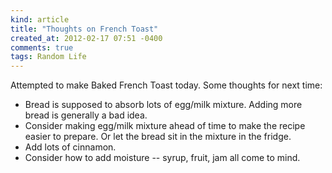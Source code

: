 ```yaml
---
kind: article
title: "Thoughts on French Toast"
created_at: 2012-02-17 07:51 -0400
comments: true
tags: Random Life
---
```


Attempted to make Baked French Toast today. Some thoughts for next time:

- Bread is supposed to absorb lots of egg/milk mixture. Adding more bread
  is generally a bad idea.
- Consider making egg/milk mixture ahead of time to make the recipe
  easier to prepare. Or let the bread sit in the mixture in the fridge.
- Add lots of cinnamon.
- Consider how to add moisture -- syrup, fruit, jam all come to mind.

